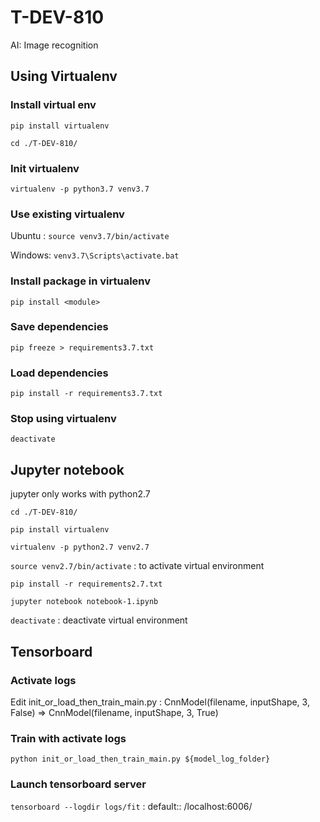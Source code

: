 # T-DEV-810

AI: Image recognition

## Using Virtualenv
### Install virtual env
`pip install virtualenv`

`cd ./T-DEV-810/`

### Init virtualenv
`virtualenv -p python3.7 venv3.7`

### Use existing virtualenv
Ubuntu : 
`source venv3.7/bin/activate`

Windows: 
`venv3.7\Scripts\activate.bat`

### Install package in virtualenv
`pip install <module>`

### Save dependencies
`pip freeze > requirements3.7.txt`

### Load dependencies
`pip install -r requirements3.7.txt`

### Stop using virtualenv
`deactivate`


## Jupyter notebook
jupyter only works with python2.7

`cd ./T-DEV-810/`

`pip install virtualenv`

`virtualenv -p python2.7 venv2.7`

`source venv2.7/bin/activate` : to activate virtual environment

`pip install -r requirements2.7.txt`

`jupyter notebook notebook-1.ipynb`

`deactivate` : deactivate virtual environment


## Tensorboard
### Activate logs
Edit init_or_load_then_train_main.py :
    CnnModel(filename, inputShape, 3, False) => CnnModel(filename, inputShape, 3, True)

### Train with activate logs
`python init_or_load_then_train_main.py ${model_log_folder}`

### Launch tensorboard server
`tensorboard --logdir logs/fit` : default:: /localhost:6006/
